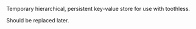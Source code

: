 Temporary hierarchical, persistent key-value store for use with toothless.

Should be replaced later.
